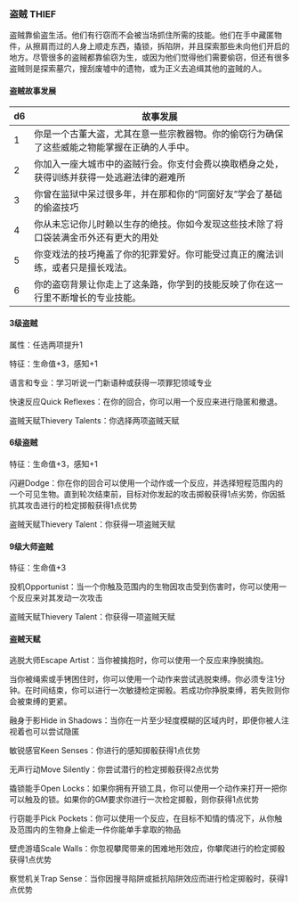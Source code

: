 ### 盗贼 THIEF

盗贼靠偷盗生活。他们有行窃而不会被当场抓住所需的技能。他们在手中藏匿物件，从擦肩而过的人身上顺走东西，撬锁，拆陷阱，并且探索那些未向他们开启的地方。尽管很多的盗贼都靠偷窃为生，或因为他们觉得他们需要偷窃，但还有很多盗贼则是探索墓穴，搜刮废墟中的遗物，或为正义去追缉其他的盗贼的人。

#### 盗贼故事发展

<table>
<thead>
<tr class="header">
<th>d6</th>
<th>故事发展</th>
</tr>
</thead>
<tbody>
<tr class="odd">
<td>1</td>
<td>你是一个古董大盗，尤其在意一些宗教器物。你的偷窃行为确保了这些威能之物能掌握在正确的人手中。</td>
</tr>
<tr class="even">
<td>2</td>
<td>你加入一座大城市中的盗贼行会。你支付会费以换取栖身之处，获得训练并获得一处逃避法律的避难所</td>
</tr>
<tr class="odd">
<td>3</td>
<td>你曾在监狱中呆过很多年，并在那和你的“同窗好友”学会了基础的偷盗技巧</td>
</tr>
<tr class="even">
<td>4</td>
<td>你从未忘记你儿时赖以生存的绝技。你如今发现这些技术除了将口袋装满金币外还有更大的用处</td>
</tr>
<tr class="odd">
<td>5</td>
<td>你变戏法的技巧掩盖了你的犯罪爱好。你可能受过真正的魔法训练，或者只是擅长戏法。</td>
</tr>
<tr class="even">
<td>6</td>
<td>你的盗窃背景让你走上了这条路，你学到的技能反映了你在这一行里不断增长的专业技能。</td>
</tr>
</tbody>
</table>

#### 3级盗贼

属性：任选两项提升1

特征：生命值+3，感知+1

语言和专业：学习听说一门新语种或获得一项罪犯领域专业

快速反应Quick Reflexes：在你的回合，你可以用一个反应来进行隐匿和撤退。

盗贼天赋Thievery Talents：你选择两项盗贼天赋

#### 6级盗贼

特征：生命值+3，感知+1

闪避Dodge：你在你的回合可以使用一个动作或一个反应，并选择短程范围内的一个可见生物。直到轮次结束前，目标对你发起的攻击掷骰获得1点劣势，你因抵抗其攻击进行的检定掷骰获得1点优势

盗贼天赋Thievery Talent：你获得一项盗贼天赋

#### 9级大师盗贼

特征：生命值+3

投机Opportunist：当一个你触及范围内的生物因攻击受到伤害时，你可以使用一个反应来对其发动一次攻击

盗贼天赋Thievery Talent：你获得一项盗贼天赋

#### 盗贼天赋

逃脱大师Escape Artist：当你被擒抱时，你可以使用一个反应来挣脱擒抱。

当你被绳索或手铐困住时，你可以使用一个动作来尝试逃脱束缚。你必须专注1分钟。在时间结束，你可以进行一次敏捷检定掷骰。若成功你挣脱束缚，若失败则你会被束缚的更紧。

融身于影Hide in
Shadows：当你在一片至少轻度模糊的区域内时，即便你被人注视着也可以尝试隐匿

敏锐感官Keen Senses：你进行的感知掷骰获得1点优势

无声行动Move Silently：你尝试潜行的检定掷骰获得2点优势

撬锁能手Open
Locks：如果你拥有开锁工具，你可以使用一个动作来打开一把你可以触及的锁。如果你的GM要求你进行一次检定掷骰，则你获得1点优势

行窃能手Pick
Pockets：你可以使用一个反应，在目标不知情的情况下，从你触及范围内的生物身上偷走一件你能单手拿取的物品

壁虎游墙Scale
Walls：你忽视攀爬带来的困难地形效应，你攀爬进行的检定掷骰获得1点优势

察觉机关Trap
Sense：当你因搜寻陷阱或抵抗陷阱效应而进行检定掷骰时，获得1点优势
